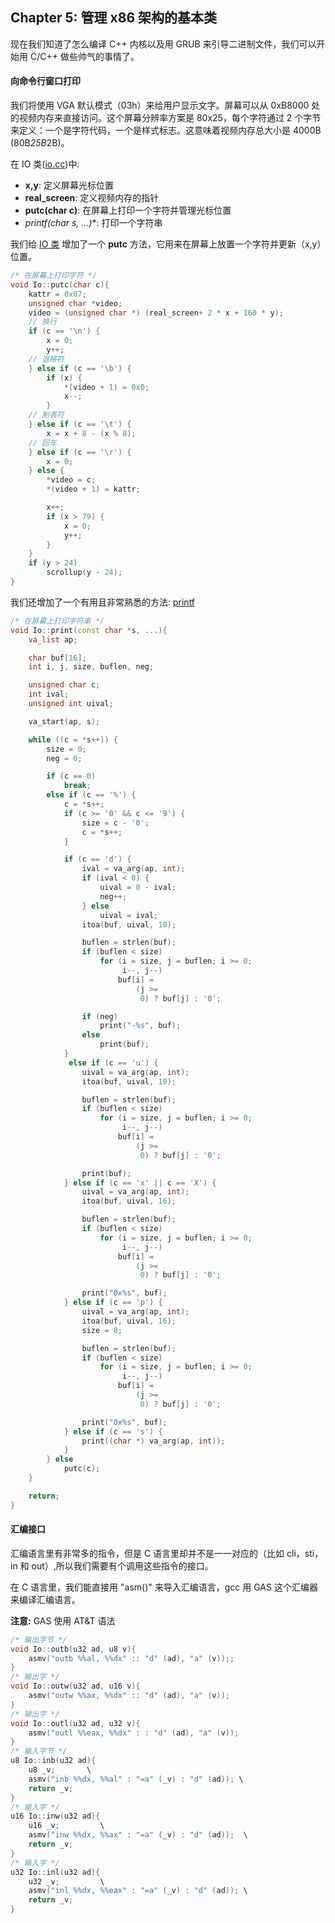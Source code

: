 ## Chapter 5: 管理 x86 架构的基本类

现在我们知道了怎么编译 C++ 内核以及用 GRUB 来引导二进制文件，我们可以开始用 C/C++ 做些帅气的事情了。

#### 向命令行窗口打印

我们将使用 VGA 默认模式（03h）来给用户显示文字。屏幕可以从 0xB8000 处的视频内存来直接访问。这个屏幕分辨率方案是 80x25，每个字符通过 2 个字节来定义：一个是字符代码，一个是样式标志。这意味着视频内存总大小是 4000B (80B*25B*2B)。

在 IO 类([io.cc](https://github.com/ningskyer/How-to-Make-a-Computer-Operating-System/blob/master/src/kernel/arch/x86/io.cc))中:
* **x,y**: 定义屏幕光标位置
* **real_screen**: 定义视频内存的指针
* **putc(char c)**: 在屏幕上打印一个字符并管理光标位置
* **printf(char* s, ...)**: 打印一个字符串

我们给 [IO 类](https://github.com/ningskyer/How-to-Make-a-Computer-Operating-System/blob/master/src/kernel/arch/x86/io.cc) 增加了一个 **putc** 方法，它用来在屏幕上放置一个字符并更新（x,y）位置。

```cpp
/* 在屏幕上打印字符 */
void Io::putc(char c){
	kattr = 0x07;
	unsigned char *video;
	video = (unsigned char *) (real_screen+ 2 * x + 160 * y);
	// 换行
	if (c == '\n') {
		x = 0;
		y++;
	// 退格符
	} else if (c == '\b') {
		if (x) {
			*(video + 1) = 0x0;
			x--;
		}
	// 制表符
	} else if (c == '\t') {
		x = x + 8 - (x % 8);
	// 回车
	} else if (c == '\r') {
		x = 0;
	} else {
		*video = c;
		*(video + 1) = kattr;

		x++;
		if (x > 79) {
			x = 0;
			y++;
		}
	}
	if (y > 24)
		scrollup(y - 24);
}
```

我们还增加了一个有用且非常熟悉的方法: [printf](https://github.com/ningskyer/How-to-Make-a-Computer-Operating-System/blob/master/src/kernel/arch/x86/io.cc#L155)

```cpp
/* 在屏幕上打印字符串 */
void Io::print(const char *s, ...){
	va_list ap;

	char buf[16];
	int i, j, size, buflen, neg;

	unsigned char c;
	int ival;
	unsigned int uival;

	va_start(ap, s);

	while ((c = *s++)) {
		size = 0;
		neg = 0;

		if (c == 0)
			break;
		else if (c == '%') {
			c = *s++;
			if (c >= '0' && c <= '9') {
				size = c - '0';
				c = *s++;
			}

			if (c == 'd') {
				ival = va_arg(ap, int);
				if (ival < 0) {
					uival = 0 - ival;
					neg++;
				} else
					uival = ival;
				itoa(buf, uival, 10);

				buflen = strlen(buf);
				if (buflen < size)
					for (i = size, j = buflen; i >= 0;
					     i--, j--)
						buf[i] =
						    (j >=
						     0) ? buf[j] : '0';

				if (neg)
					print("-%s", buf);
				else
					print(buf);
			}
			 else if (c == 'u') {
				uival = va_arg(ap, int);
				itoa(buf, uival, 10);

				buflen = strlen(buf);
				if (buflen < size)
					for (i = size, j = buflen; i >= 0;
					     i--, j--)
						buf[i] =
						    (j >=
						     0) ? buf[j] : '0';

				print(buf);
			} else if (c == 'x' || c == 'X') {
				uival = va_arg(ap, int);
				itoa(buf, uival, 16);

				buflen = strlen(buf);
				if (buflen < size)
					for (i = size, j = buflen; i >= 0;
					     i--, j--)
						buf[i] =
						    (j >=
						     0) ? buf[j] : '0';

				print("0x%s", buf);
			} else if (c == 'p') {
				uival = va_arg(ap, int);
				itoa(buf, uival, 16);
				size = 8;

				buflen = strlen(buf);
				if (buflen < size)
					for (i = size, j = buflen; i >= 0;
					     i--, j--)
						buf[i] =
						    (j >=
						     0) ? buf[j] : '0';

				print("0x%s", buf);
			} else if (c == 's') {
				print((char *) va_arg(ap, int));
			}
		} else
			putc(c);
	}

	return;
}
```

#### 汇编接口

汇编语言里有非常多的指令，但是 C 语言里却并不是一一对应的（比如 cli，sti，in 和 out）,所以我们需要有个调用这些指令的接口。

在 C 语言里，我们能直接用 "asm()" 来导入汇编语言，gcc 用 GAS 这个汇编器来编译汇编语言。

**注意:** GAS 使用 AT&T 语法

```cpp
/* 输出字节 */
void Io::outb(u32 ad, u8 v){
	asmv("outb %%al, %%dx" :: "d" (ad), "a" (v));;
}
/* 输出字 */
void Io::outw(u32 ad, u16 v){
	asmv("outw %%ax, %%dx" :: "d" (ad), "a" (v));
}
/* 输出字 */
void Io::outl(u32 ad, u32 v){
	asmv("outl %%eax, %%dx" : : "d" (ad), "a" (v));
}
/* 输入字节 */
u8 Io::inb(u32 ad){
	u8 _v;       \
	asmv("inb %%dx, %%al" : "=a" (_v) : "d" (ad)); \
	return _v;
}
/* 输入字 */
u16	Io::inw(u32 ad){
	u16 _v;			\
	asmv("inw %%dx, %%ax" : "=a" (_v) : "d" (ad));	\
	return _v;
}
/* 输入字 */
u32	Io::inl(u32 ad){
	u32 _v;			\
	asmv("inl %%dx, %%eax" : "=a" (_v) : "d" (ad));	\
	return _v;
}
```
